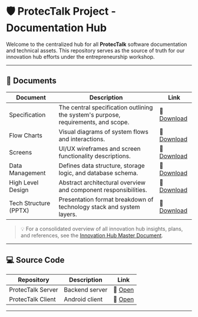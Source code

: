 # 🛡️ ProtecTalk Project - Documentation Hub

Welcome to the centralized hub for all **ProtecTalk** software documentation and technical assets. This repository serves as the source of truth for our innovation hub efforts under the entrepreneurship workshop.

---

## 📄 Documents

| Document | Description | Link |
|---------|-------------|------|
| Specification | The central specification outlining the system's purpose, requirements, and scope. | 🔗 [Download](Software%20Documents/ProtecTalk%20-%20Specification%20Document.docx) |
| Flow Charts | Visual diagrams of system flows and interactions. | 🔗 [Download](Software%20Documents/ProtecTalk%20-%20Flow%20Charts.docx) |
| Screens | UI/UX wireframes and screen functionality descriptions. | 🔗 [Download](Software%20Documents/ProtecTalk%20-%20Screens%20Document.docx) |
| Data Management | Defines data structure, storage logic, and database schema. | 🔗 [Download](Software%20Documents/ProtecTalk%20-%20Data%20Management.docx) |
| High Level Design | Abstract architectural overview and component responsibilities. | 🔗 [Download](Software%20Documents/ProtecTalk%20-%20High%20Level%20Design.docx) |
| Tech Structure (PPTX) | Presentation format breakdown of technology stack and system layers. | 🔗 [Download](Software%20Documents/ProtecTalk%20-%20Tech%20Structure.pptx) |

> 💡 For a consolidated overview of all innovation hub insights, plans, and references, see the [Innovation Hub Master Document](https://docs.google.com/document/d/1mW2q-NrUAWAoySqPZlQFH2TFIjNUH00t0NGWPTk3MFg/edit?usp=sharing).

---

## 💻 Source Code

| Repository | Description | Link |
|------------|-------------|------|
| ProtecTalk Server | Backend server | 🔗 [Open](https://github.com/AlonBletter/protectalk-server) |
| ProtecTalk Client | Android client | 🔗 [Open](https://github.com/AlonBletter/protectalk-client) |


---


